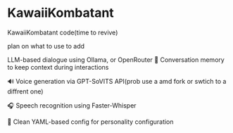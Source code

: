 # KawaiiKombatant
KawaiiKombatant code(time to revive)

plan on what to use to add

LLM-based dialogue using Ollama, or OpenRouter
🧠 Conversation memory to keep context during interactions

🔊 Voice generation via GPT-SoVITS API(prob use a amd fork or swtich to a diffrent one)

🎧 Speech recognition using Faster-Whisper

📁 Clean YAML-based config for personality configuration 



